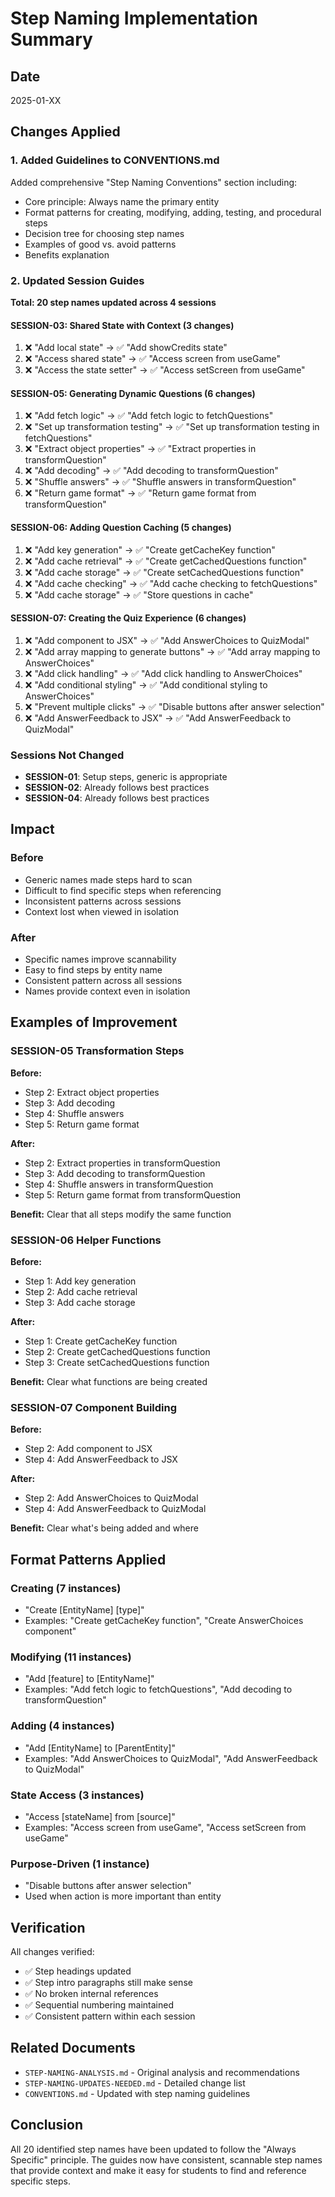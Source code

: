 # Step Naming Implementation Summary

## Date
2025-01-XX

## Changes Applied

### 1. Added Guidelines to CONVENTIONS.md

Added comprehensive "Step Naming Conventions" section including:
- Core principle: Always name the primary entity
- Format patterns for creating, modifying, adding, testing, and procedural steps
- Decision tree for choosing step names
- Examples of good vs. avoid patterns
- Benefits explanation

### 2. Updated Session Guides

**Total: 20 step names updated across 4 sessions**

#### SESSION-03: Shared State with Context (3 changes)

1. ❌ "Add local state" → ✅ "Add showCredits state"
2. ❌ "Access shared state" → ✅ "Access screen from useGame"
3. ❌ "Access the state setter" → ✅ "Access setScreen from useGame"

#### SESSION-05: Generating Dynamic Questions (6 changes)

1. ❌ "Add fetch logic" → ✅ "Add fetch logic to fetchQuestions"
2. ❌ "Set up transformation testing" → ✅ "Set up transformation testing in fetchQuestions"
3. ❌ "Extract object properties" → ✅ "Extract properties in transformQuestion"
4. ❌ "Add decoding" → ✅ "Add decoding to transformQuestion"
5. ❌ "Shuffle answers" → ✅ "Shuffle answers in transformQuestion"
6. ❌ "Return game format" → ✅ "Return game format from transformQuestion"

#### SESSION-06: Adding Question Caching (5 changes)

1. ❌ "Add key generation" → ✅ "Create getCacheKey function"
2. ❌ "Add cache retrieval" → ✅ "Create getCachedQuestions function"
3. ❌ "Add cache storage" → ✅ "Create setCachedQuestions function"
4. ❌ "Add cache checking" → ✅ "Add cache checking to fetchQuestions"
5. ❌ "Add cache storage" → ✅ "Store questions in cache"

#### SESSION-07: Creating the Quiz Experience (6 changes)

1. ❌ "Add component to JSX" → ✅ "Add AnswerChoices to QuizModal"
2. ❌ "Add array mapping to generate buttons" → ✅ "Add array mapping to AnswerChoices"
3. ❌ "Add click handling" → ✅ "Add click handling to AnswerChoices"
4. ❌ "Add conditional styling" → ✅ "Add conditional styling to AnswerChoices"
5. ❌ "Prevent multiple clicks" → ✅ "Disable buttons after answer selection"
6. ❌ "Add AnswerFeedback to JSX" → ✅ "Add AnswerFeedback to QuizModal"

### Sessions Not Changed

- **SESSION-01**: Setup steps, generic is appropriate
- **SESSION-02**: Already follows best practices
- **SESSION-04**: Already follows best practices

## Impact

### Before
- Generic names made steps hard to scan
- Difficult to find specific steps when referencing
- Inconsistent patterns across sessions
- Context lost when viewed in isolation

### After
- Specific names improve scannability
- Easy to find steps by entity name
- Consistent pattern across all sessions
- Names provide context even in isolation

## Examples of Improvement

### SESSION-05 Transformation Steps
**Before:**
- Step 2: Extract object properties
- Step 3: Add decoding
- Step 4: Shuffle answers
- Step 5: Return game format

**After:**
- Step 2: Extract properties in transformQuestion
- Step 3: Add decoding to transformQuestion
- Step 4: Shuffle answers in transformQuestion
- Step 5: Return game format from transformQuestion

**Benefit:** Clear that all steps modify the same function

### SESSION-06 Helper Functions
**Before:**
- Step 1: Add key generation
- Step 2: Add cache retrieval
- Step 3: Add cache storage

**After:**
- Step 1: Create getCacheKey function
- Step 2: Create getCachedQuestions function
- Step 3: Create setCachedQuestions function

**Benefit:** Clear what functions are being created

### SESSION-07 Component Building
**Before:**
- Step 2: Add component to JSX
- Step 4: Add AnswerFeedback to JSX

**After:**
- Step 2: Add AnswerChoices to QuizModal
- Step 4: Add AnswerFeedback to QuizModal

**Benefit:** Clear what's being added and where

## Format Patterns Applied

### Creating (7 instances)
- "Create [EntityName] [type]"
- Examples: "Create getCacheKey function", "Create AnswerChoices component"

### Modifying (11 instances)
- "Add [feature] to [EntityName]"
- Examples: "Add fetch logic to fetchQuestions", "Add decoding to transformQuestion"

### Adding (4 instances)
- "Add [EntityName] to [ParentEntity]"
- Examples: "Add AnswerChoices to QuizModal", "Add AnswerFeedback to QuizModal"

### State Access (3 instances)
- "Access [stateName] from [source]"
- Examples: "Access screen from useGame", "Access setScreen from useGame"

### Purpose-Driven (1 instance)
- "Disable buttons after answer selection"
- Used when action is more important than entity

## Verification

All changes verified:
- ✅ Step headings updated
- ✅ Step intro paragraphs still make sense
- ✅ No broken internal references
- ✅ Sequential numbering maintained
- ✅ Consistent pattern within each session

## Related Documents

- `STEP-NAMING-ANALYSIS.md` - Original analysis and recommendations
- `STEP-NAMING-UPDATES-NEEDED.md` - Detailed change list
- `CONVENTIONS.md` - Updated with step naming guidelines

## Conclusion

All 20 identified step names have been updated to follow the "Always Specific" principle. The guides now have consistent, scannable step names that provide context and make it easy for students to find and reference specific steps.
